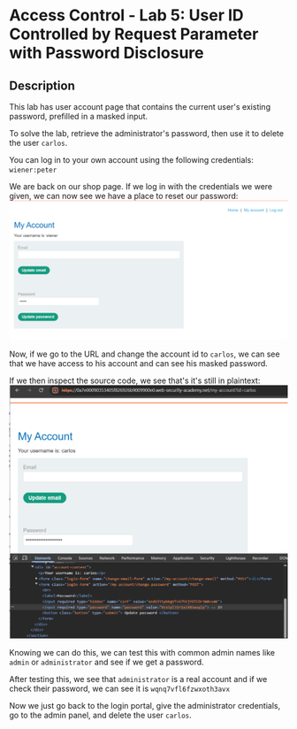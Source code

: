 # Access Control - Lab 5: User ID Controlled by Request Parameter with Password Disclosure

## Description
This lab has user account page that contains the current user's existing password, prefilled in a masked input.

To solve the lab, retrieve the administrator's password, then use it to delete the user `carlos`.

You can log in to your own account using the following credentials: `wiener:peter`


We are back on our shop page. If we log in with the credentials we were given, we can now see we have a place to reset our password:
![alt text](account_page.png)

Now, if we go to the URL and change the account id to `carlos`, we can see that we have access to his account and can see his masked password.

If we then inspect the source code, we see that's it's still in plaintext:
![alt text](carlos_pass.png)

Knowing we can do this, we can test this with common admin names like `admin` or `administrator` and see if we get a password.

After testing this, we see that `administrator` is a real account and if we check their password, we can see it is `wqnq7vfl6fzwxoth3avx`

Now we just go back to the login portal, give the administrator credentials, go to the admin panel, and delete the user `carlos`.